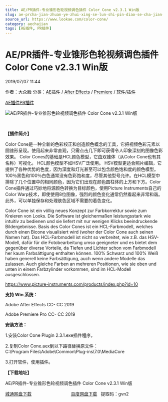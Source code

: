```yaml
---
title: AE/PR插件-专业锥形色轮视频调色插件 Color Cone v2.3.1 Win版
slug: ae-prcha-jian-zhuan-ye-zhui-xing-se-lun-shi-pin-diao-se-cha-jian-color-cone-v2-3-1-winban
source_url: https://www.lookae.com/color-cone/
category: aechajian
tags: [AE插件, PR插件]
---
```

# AE/PR插件-专业锥形色轮视频调色插件 Color Cone v2.3.1 Win版

2019/07/07 11:44

作者：大众脸
分类：[AE插件](https://www.lookae.com/after-effects/aechajian/) / [After Effects](https://www.lookae.com/after-effects/) / [Premiere](https://www.lookae.com/qitarjcj/premierezy/) / [软件/插件](https://www.lookae.com/qitarjcj/)

[AE插件](https://www.lookae.com/tag/ae%e6%8f%92%e4%bb%b6/)[PR插件](https://www.lookae.com/tag/pr%e6%8f%92%e4%bb%b6/)

![AE/PR插件-专业锥形色轮视频调色插件 Color Cone v2.3.1 Win版](https://www.lookae.com/wp-content/uploads/2019/07/Color-Cone.jpg "AE/PR插件-专业锥形色轮视频调色插件 Color Cone v2.3.1 Win版-LookAE.com")

﻿

**【插件简介】**

Color Cone是一种全新的色彩校正和创造颜色概念的工具，它把视频色彩元素以圆锥形呈现。使用起来非常直观，只需点击几下即可获得令人印象深刻的图像色彩效果。 Color Cones的基础是HCL颜色模型，它由双锥体（从Color Cone也有其名称）可视化。 HCL颜色模型不如HSV广泛使用。 HSV模型更适合照片编辑，它提供了各种优势的色度，因为深度和灯光甚至可以包含颜色饱和度的颜色模型。 100％黑色和100％白色通常没有色彩饱和度，尽管其他型号允许。在HCL模型中排除了几个位置中的相同颜色，因为它们出现在颜色圆柱体的上方和下方。Color Cone插件通过巧妙地将源颜色转换为目标颜色，使用Picture Instruments自己的Color Warp技术，即使使用8位图像，强烈的颜色变化通常仍然看起来非常和谐。此外，可以单独保存和处理肤色区域不需要的着色变化。

Color Cone ist ein völlig neues Konzept zur Farbkorrektur sowie zum Kreieren von Looks. Die Software ist gleichermaßen leistungsstark wie intuitiv zu bedienen und sie liefert mit nur wenigen Klicks beeindruckende Bildergebnisse. Basis des Color Cones ist ein HCL-Farbmodell, welches durch einen Bicone visualisiert wird (woher der Color Cone auch seinen Namen hat). Das HCL-Farbmodell ist nicht so verbreitet, wie z.B. das HSV-Modell, dafür für die Fotobearbeitung umso geeigneter und es bietet dem gegenüber diverse Vorteile, da Tiefen und Lichter schon vom Farbmodell her kaum Farbsättigung enthalten können. 100% Schwarz und 100% Weiß haben generell keine Farbsättigung, auch wenn andere Modelle das zulassen. Auch gleiche Farben an mehreren Positionen, wie sie oben und unten in einem Farbzylinder vorkommen, sind im HCL-Modell ausgeschlossen.

https://www.picture-instruments.com/products/index.php?id=10

**支持 Win 系统：**

Adobe After Effects CC- CC 2019

Adobe Premiere Pro CC- CC 2019

**安装方法：**

1.安装Color Cone Plugin 2.3.1.exe插件程序，

2.复制Color Cone.aex到以下路径替换原文件：  
C:\Program Files\Adobe\Common\Plug-ins\7.0\MediaCore

3.打开软件，使用插件。

**【下载地址】**

AE/PR插件-专业锥形色轮视频调色插件 Color Cone v2.3.1 Win版

[城通网盘下载](https://lookae.ctfile.com/fs/680462-386289400)                                [百度网盘下载](https://pan.baidu.com/s/1QWK2B34P_ENQ4UtadpJK3w)   提取码：gvn2
